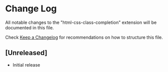 # Change Log

All notable changes to the "html-css-class-completion" extension will be documented in this file.

Check [Keep a Changelog](http://keepachangelog.com/) for recommendations on how to structure this file.

## [Unreleased]

- Initial release
